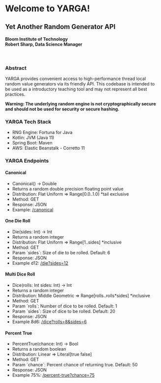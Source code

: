 <h1>Welcome to YARGA!</h1>
<h2>Yet Another Random Generator API</h2>
<h4>Bloom Institute of Technology<br>Robert Sharp, Data Science Manager</h4>
<br>
<h3>Abstract</h3>
<p>YARGA provides convenient access to high-performance thread local random value generators via its friendly API.
This codebase is intended to be used as a introductory teaching tool and may not represent all best practices.</p>
<p><b>Warning: The underlying random engine is not cryptographically secure and should not be used for security or secure hashing.</b></p>
<h3>YARGA Tech Stack</h3>
<ul>
    <li>RNG Engine: Fortuna for Java</li>
    <li>Kotlin: JVM (Java 11)</li>
    <li>Spring Boot: Maven</li>
    <li>AWS: Elastic Beanstalk - Corretto 11</li>
</ul>
<h3>YARGA Endpoints</h3>
<h4>Canonical</h4>
<ul>
    <li>Canonical() -> Double</li>
    <li>Returns a random double precision floating point value</li>
    <li>Distribution: Flat Uniform => Range[0.0..1.0) *tail exclusive</li>
    <li>Method: GET</li>
    <li>Response: JSON</li>
    <li>Example: <a href="http://restapi-dev2.us-east-1.elasticbeanstalk.com/canonical">/canonical</a></li>
</ul>
<h4>One Die Roll</h4>
<ul>
    <li>Die(sides: Int) -> Int</li>
    <li>Returns a random integer</li>
    <li>Distribution: Flat Uniform => Range[1..sides] *inclusive</li>
    <li>Method: GET</li>
    <li>Param `sides`: Size of die to be rolled. Default: 6</li>
    <li>Response: JSON</li>
    <li>Example d12: <a href="http://restapi-dev2.us-east-1.elasticbeanstalk.com/die?sides=12">/die?sides=12</a></li>
</ul>
<h4>Multi Dice Roll</h4>
<ul>
    <li>Dice(rolls: Int sides: Int) -> Int</li>
    <li>Returns a random integer</li>
    <li>Distribution: Middle Geometric => Range[rolls..rolls*sides] *inclusive</li>
    <li>Method: GET</li>
    <li>Param `rolls`: Number of dice to be rolled. Default: 1</li>
    <li>Param `sides`: Size of dice to be rolled. Default: 20</li>
    <li>Response: JSON</li>
    <li>Example 8d6: <a href="http://restapi-dev2.us-east-1.elasticbeanstalk.com/dice?rolls=8&sides=6">/dice?rolls=8&sides=6</a></li>
</ul>
<h4>Percent True</h4>
<ul>
    <li>PercentTrue(chance: Int) -> Bool</li>
    <li>Returns a random boolean</li>
    <li>Distribution: Linear => Literal[true false]</li>
    <li>Method: GET</li>
    <li>Param `chance`: Percent chance of returning true. Default: 50</li>
    <li>Response: JSON</li>
    <li>Example 75%: <a href="http://restapi-dev2.us-east-1.elasticbeanstalk.com/percent-true?chance=75">/percent-true?chance=75</a></li>
</ul>